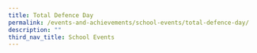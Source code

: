```yaml
---
title: Total Defence Day
permalink: /events-and-achievements/school-events/total-defence-day/
description: ""
third_nav_title: School Events
---
```

